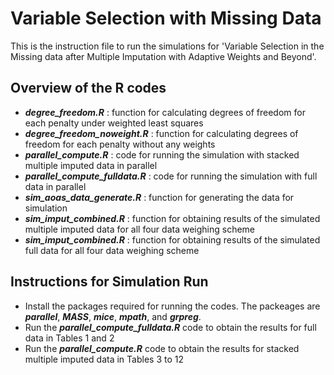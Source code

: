 # Variable Selection with Missing Data
This is the instruction file to run the simulations for 'Variable Selection in the Missing data after Multiple Imputation with Adaptive Weights and Beyond'.

## Overview of the R codes
* ***degree_freedom.R*** : function for calculating degrees of freedom for each penalty under weighted least squares
* ***degree_freedom_noweight.R*** : function for calculating degrees of freedom for each penalty without any weights
* ***parallel_compute.R*** : code for running the simulation with stacked multiple imputed data in parallel
* ***parallel_compute_fulldata.R*** : code for running the simulation with full data in parallel
* ***sim_aoas_data_generate.R*** : function for generating the data for simulation
* ***sim_imput_combined.R*** : function for obtaining results of the simulated multiple imputed data for all four data weighing scheme
* ***sim_imput_combined.R*** : function for obtaining results of the simulated full data for all four data weighing scheme

## Instructions for Simulation Run
* Install the packages required for running the codes. The packeages are ***parallel***, ***MASS***, ***mice***, ***mpath***, and ***grpreg***.
* Run the ***parallel_compute_fulldata.R*** code to obtain the results for full data in Tables 1 and 2
* Run the ***parallel_compute.R*** code to obtain the results for stacked multiple imputed data in Tables 3 to 12
